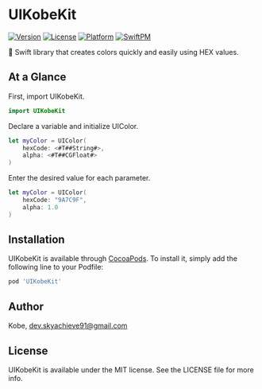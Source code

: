 # UIKobeKit

[![Version](https://img.shields.io/cocoapods/v/UIKobeKit.svg?style=flat)](https://cocoapods.org/pods/UIKobeKit)
[![License](https://img.shields.io/cocoapods/l/UIKobeKit.svg?style=flat)](https://cocoapods.org/pods/UIKobeKit)
[![Platform](https://img.shields.io/cocoapods/p/UIKobeKit.svg?style=flat)](https://cocoapods.org/pods/UIKobeKit)
[![SwiftPM](https://img.shields.io/badge/SPM-supported-DE5C43.svg?style=flat)](https://swift.org/package-manager/)

🎨 Swift library that creates colors quickly and easily using HEX values.

## At a Glance

First, import UIKobeKit.

```swift
import UIKobeKit
```

Declare a variable and initialize UIColor.

```swift
let myColor = UIColor(
    hexCode: <#T##String#>,
    alpha: <#T##CGFloat#>
)
```

Enter the desired value for each parameter.

```swift
let myColor = UIColor(
    hexCode: "9A7C9F",
    alpha: 1.0
)
```

## Installation

UIKobeKit is available through [CocoaPods](https://cocoapods.org/pods/UIKobeKit). To install
it, simply add the following line to your Podfile:

```ruby
pod 'UIKobeKit'
```

## Author

Kobe, dev.skyachieve91@gmail.com

## License

UIKobeKit is available under the MIT license. See the LICENSE file for more info.
